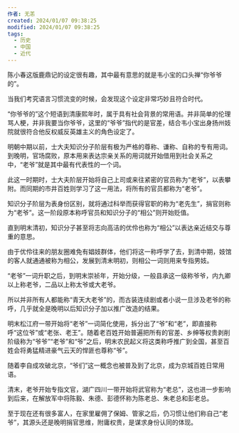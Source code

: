 ```yaml
---
作者: 无恙
created: 2024/01/07 09:38:25
modified: 2024/01/07 09:38:25
tags:
  - 历史
  - 中国
  - 近代
---
```


陈小春这版鹿鼎记的设定很有趣，其中最有意思的就是韦小宝的口头禅“你爷爷的”。

当我们考究语言习惯流变的时候，会发现这个设定非常巧妙且符合时代。

“你爷爷的”这个短语到清康熙年时，属于具有社会背景的常用语。并非简单的伦理骂人梗，并非我要当你爷爷，这里的“爷爷”指代的是官差，结合韦小宝出身扬州妓院就很符合他反权威反英雄主义的角色设定了。

明朝中期以前，士大夫知识分子阶层有极为严格的尊称、谦称、自称的专有用词。到晚明，官场腐败，原本用来表达宗亲关系的用词就开始借用到社会关系之中，“老爷”就是其中最有代表性的一个词。

此这一时期时，士大夫阶层开始将自己上司或来往紧密的官员称为“老爷”，以表攀附。而同期的市井百姓则学习了这一用法，将所有的官员都称为“老爷”。

知识分子阶层为表身份区别，就将通过科举而获得官职的称为“老先生”，捐官则称为“老爷”。这一阶段原本称呼官员和知识分子的“相公”则开始贬值。

直到明末清初，知识分子甚至将志向高洁的优伶也称为“相公”以表达亲近结交与尊重的意思。

由于优伶往来的朋友圈难免有娼妓群体，他们将这一称呼学了去，到清中期，妓馆的客人就通通被称为相公，发展到清末明初，则相公一词则用来专指男妓。

“老爷”一词升职之后，到明末崇祯年，开始分级，一般县承这一级称爷爷，内九卿以上称老爷，二品以上称太爷或大老爷。

所以并非所有人都能称“青天大老爷”的，而古装连续剧或者小说一旦涉及老爷的称呼，几乎就全是晚明以后知识分子加以推广改造的结果。

明末松江府一带开始将“老爷”一词简化使用，拆分出了“爷”和“老”，即直接称呼“这位爷”或“老张、老王”。随着老百姓开始普遍把所有的官差、乡绅等权贵剥削阶级称为“爷爷”“老爷”和“爷”之后，明末农民起义将这类称呼推广到全国，甚至百姓会将勇猛精进豪气云天的悍匪也尊称“爷”。

随着李自成攻破北京，“爷们”这一概念也被普及到了北京，成为京城百姓日常用语。

清末，老爷开始专指文官，湖广四川一带开始将武官称为“老总”，这也进一步影响到后来，在解放军中将陈毅、朱德、彭德怀称为陈老总、朱老总和彭老总。

至于现在还有很多富人，在家里雇佣了保姆、管家之后，仍习惯让他们称自己“老爷”，其源头还是晚明捐官思维，附庸权贵，是谋求身份认同的体现。